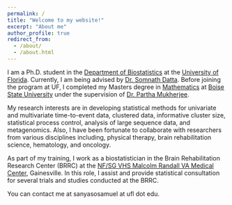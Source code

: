 ```yaml
---
permalink: /
title: "Welcome to my website!"
excerpt: "About me"
author_profile: true
redirect_from: 
  - /about/
  - /about.html
---
```


I am a Ph.D. student in the [Department of Biostatistics](http://biostat.ufl.edu/) at the [University of Florida](https://www.ufl.edu/). Currently, I am being advised by [Dr. Somnath Datta](https://www.somnathdatta.org/). Before joining the program at UF, I completed my Masters degree in [Mathematics](https://www.boisestate.edu/math/) at [Boise State University](https://www.boisestate.edu/) under the supervision of [Dr. Partha Mukherjee](https://www.isical.ac.in/~psm/).

My research interests are in developing statistical methods for univariate and multivariate time-to-event data, clustered data, informative cluster size, statistical process control, analysis of large sequence data, and metagenomics. Also, I have been fortunate to collaborate with researchers from various disciplines including, physical therapy, brain rehabilitation science, hematology, and oncology.

As part of my training, I work as a biostatistician in the Brain Rehabilitation Research Center (BRRC) at the [NF/SG VHS Malcolm Randall VA Medical Center](https://www.va.gov/north-florida-health-care/locations/malcom-randall-department-of-veterans-affairs-medical-center/), Gainesville. In this role, I assist and provide statistical consultation for several trials and studies conducted at the BRRC.

You can contact me at sanyasosamuel at ufl dot edu.
